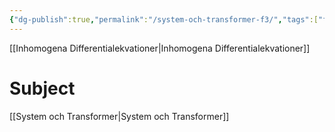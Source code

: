 ```yaml
---
{"dg-publish":true,"permalink":"/system-och-transformer-f3/","tags":["föreläsning","systemochtransformer"]}
---
```



[[Inhomogena Differentialekvationer\|Inhomogena Differentialekvationer]]




# Subject
[[System och Transformer\|System och Transformer]]
